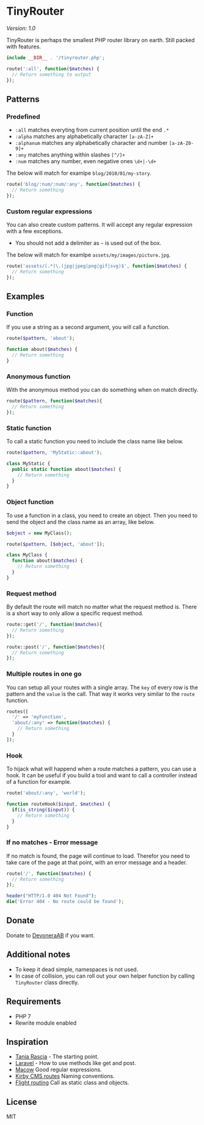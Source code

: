 # TinyRouter

*Version: 1.0*

TinyRouter is perhaps the smallest PHP router library on earth. Still packed with features.

```php
include __DIR__ . '/tinyrouter.php';

route(':all', function($matches) {
  // Return something to output
});
```

## Patterns

### Predefined

- `:all` matches everyting from current position until the end `.*`
- `:alpha` matches any alphabetically character `[a-zA-Z]+`
- `:alphanum` matches any alphabetically character and number `[a-zA-Z0-9]+`
- `:any` matches anything within slashes `[^/]+`
- `:num` matches any number, even negative ones `\d+|-\d+`

The below will match for examlpe `blog/2010/01/my-story`.

```php
route('blog/:num/:num/:any', function($matches) {
  // Return something
});
```

### Custom regular expressions

You can also create custom patterns. It will accept any regular expression with a few exceptions.

- You should not add a delimiter as `~` is used out of the box.

The below will match for examlpe `assets/my/images/picture.jpg`.

```php
route('assets/(.*)\.(jpg|jpeg|png|gif|svg)$', function($matches) {
  // Return something
});
```

## Examples

### Function

If you use a string as a second argument, you will call a function.

```php
route($pattern, 'about');

function about($matches) {
  // Return something
}
```

### Anonymous function

With the anonymous method you can do something when on match directly.

```php
route($pattern, function($matches){
  // Return something
});
```

### Static function

To call a static function you need to include the class name like below.

```php
route($pattern, 'MyStatic::about');

class MyStatic {
  public static function about($matches) {
    // Return something
  }
}
```

### Object function

To use a function in a class, you need to create an object. Then you need to send the object and the class name as an array, like below.

```php
$object = new MyClass();

route($pattern, [$object, 'about']);

class MyClass {
  function about($matches) {
    // Return something
  }
}
```

### Request method

By default the route will match no matter what the request method is. There is a short way to only allow a specific request method.

```php
route::get('/', function($matches){
  // Return something
});

route::post('/', function($matches){
  // Return something
});
```

### Multiple routes in one go

You can setup all your routes with a single array. The `key` of every row is the pattern and the `value` is the call. That way it works very similar to the `route` function.

```php
routes([
  '/' => 'myFunction',
  'about/:any' => function($matches) {
    // Return something
  }
]);
```

### Hook

To hijack what will happend when a route matches a pattern, you can use a hook. It can be useful if you build a tool and want to call a controller instead of a function for example.

```php
route('about/:any', 'world');

function routeHook($input, $matches) {
  if(is_string($input)) {
    // Return something
  }
}
```

### If no matches - Error message

If no match is found, the page will continue to load. Therefor you need to take care of the page at that point, with an error message and a header.

```php
route('/', function($matches) {
  // Return something
});

header("HTTP/1.0 404 Not Found");
die('Error 404 - No route could be found');
```

## Donate

Donate to [DevoneraAB](https://www.paypal.me/DevoneraAB) if you want.

## Additional notes

- To keep it dead simple, namespaces is not used.
- In case of collision, you can roll out your own helper function by calling `TinyRouter` class directly.

## Requirements

- PHP 7
- Rewrite module enabled

## Inspiration

- [Tania Rascia](https://www.taniarascia.com/the-simplest-php-router/) - The starting point.
- [Laravel](https://laravel.com/docs/5.7/routing) - How to use methods like get and post.
- [Macow](https://github.com/noahbuscher/macaw/blob/master/Macaw.php) Good regular expressions.
- [Kirby CMS routes](https://getkirby.com/docs/developer-guide/advanced/routing) Naming conventions.
- [Flight routing](http://flightphp.com/learn/) Call as static class and objects.

## License

MIT
